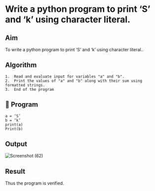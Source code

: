# Write a python program to print ‘S’ and ‘k’ using character literal. 

## Aim
To write a python program to print ‘S’ and ‘k’ using character literal..
## Algorithm
```
1.	Read and evaluate input for variables "a" and "b".
2.	Print the values of "a" and "b" along with their sum using formatted strings.
3.	End of the program
```
## 🧾 Program
```
a = ‘S’
b = ‘k’
print(a)
Print(b)
```
## Output
![Screenshot (62)](https://github.com/user-attachments/assets/49c3b9b3-3427-4664-bfe7-4ddaecdabdae)

## Result

Thus the program is verified.
